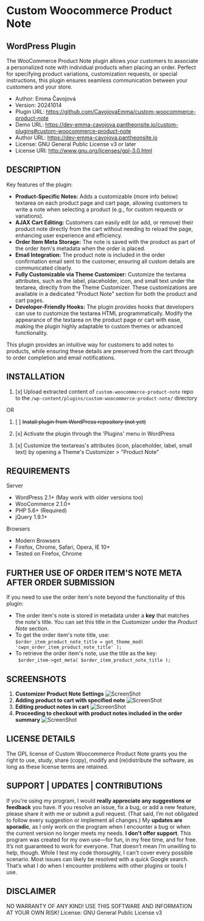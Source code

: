 # Custom Woocommerce Product Note
## WordPress Plugin
The WooCommerce Product Note plugin allows your customers to associate a personalized note with individual products 
when placing an order. Perfect for specifying product variations, customization requests, or special instructions, 
this plugin ensures seamless communication between your customers and your store.

- Author: Emma Čavojová
- Version: 20241014
- Plugin URL: https://github.com/CavojovaEmma/custom-woocommerce-product-note
- Demo URL: https://dev-emma-cavojova.pantheonsite.io/custom-plugins#custom-woocommerce-product-note
- Author URL: https://dev-emma-cavojova.pantheonsite.io
- License: GNU General Public License v3 or later
- License URI: http://www.gnu.org/licenses/gpl-3.0.html

DESCRIPTION
-----------

Key features of the plugin:
* **Product-Specific Notes:** Adds a customizable (more info below) textarea on each product page and cart page, 
allowing customers to write a note when selecting a product (e.g., for custom requests or variations).
* **AJAX Cart Editing:** Customers can easily edit (or add, or remove) their product note directly from the cart without needing to reload
the page, enhancing user experience and efficiency.
* **Order Item Meta Storage:** The note is saved with the product as part of the order item's metadata when the order is placed.
* **Email Integration:** The product note is included in the order confirmation email sent to the customer,
ensuring all custom details are communicated clearly.
* **Fully Customizable via Theme Customizer:** Customize the textarea attributes, such as the label, placeholder, icon, 
and small text under the textarea, directly from the Theme Customizer. These customizations are available in 
a dedicated "Product Note" section for both the product and cart pages.
* **Developer-Friendly Hooks:** The plugin provides hooks that developers can use to customize the textarea HTML programmatically. Modify the appearance of the textarea on the product page or cart with ease, making the plugin highly adaptable to custom themes or advanced functionality.

This plugin provides an intuitive way for customers to add notes to products, while ensuring these details
are preserved from the cart through to order completion and email notifications.


INSTALLATION
------------

1. [x] Upload extracted content of `custom-woocommerce-product-note` repo to the `/wp-content/plugins/custom-woocommerce-product-note/` directory

OR

1. [ ] ~~Install plugin from WordPress repository (not yet)~~

2. [x] Activate the plugin through the 'Plugins' menu in WordPress
3. [x] Customize the textareas's attributes (icon, placeholder, label, small text) by opening a Theme's Customizer > "Product Note"

REQUIREMENTS
------------

Server

* WordPress 2.1+ (May work with older versions too)
* WooCommerce 2.1.0+
* PHP 5.6+ (Required)
* jQuery 1.9.1+ 

Browsers

* Modern Browsers
* Firefox, Chrome, Safari, Opera, IE 10+
* Tested on Firefox, Chrome


FURTHER USE OF ORDER ITEM'S NOTE META AFTER ORDER SUBMISSION
---
If you need to use the order item's note beyond the functionality of this plugin:
* The order item's note is stored in metadata under a **key** that matches the note's title. You can set this title in the Customizer under the *Product Note* section.
* To get the order item's note title, use:<br>
  `$order_item_product_note_title = get_theme_mod( 'cwpn_order_item_product_note_title' );`<br>
* To retrieve the order item's note, use the title as the key:<br>
` $order_item->get_meta( $order_item_product_note_title );`

SCREENSHOTS
---
1. **Customizer Product Note Settings**
![ScreenShot](https://dev-emma-cavojova.pantheonsite.io/wp-content/uploads/2024/10/photo_2024-10-15_15-28-41.jpg "Product Note Customizer Settings")
2. **Adding product to cart with specified note**
![ScreenShot](https://dev-emma-cavojova.pantheonsite.io/wp-content/uploads/2024/10/photo_2024-10-15_15-23-40.jpg "Adding product to cart with specified note")
3. **Editing product notes in cart**
![ScreenShot](https://dev-emma-cavojova.pantheonsite.io/wp-content/uploads/2024/10/photo_2024-10-15_15-23-43.jpg "Editing product notes in cart")
4. **Proceeding to checkout with product notes included in the order summary**
![ScreenShot](https://dev-emma-cavojova.pantheonsite.io/wp-content/uploads/2024/10/photo_2024-10-15_15-23-45.jpg "Order summary")

  

LICENSE DETAILS
---------------
The GPL license of Custom Woocommerce Product Note grants you the right to use, study, share (copy), modify and (re)distribute the software, as long as these license terms are retained.

SUPPORT | UPDATES | CONTRIBUTIONS
-----------------------------

If you're using my program, I would **really appreciate any suggestions or feedback** you have. If you resolve an issue, fix a bug, or add a new feature, please share it with me or submit a pull request. (That said, I’m not obligated to follow every suggestion or implement all changes.)
My **updates are sporadic**, as I only work on the program when I encounter a bug or when the current version no longer meets my needs.
**I don't offer support**. This program was created for my own use—for fun, in my free time, and for free. It’s not guaranteed to work for everyone. That doesn’t mean I’m unwilling to help, though.
While I test my code thoroughly, I can't cover every possible scenario. Most issues can likely be resolved with a quick Google search. That’s what I do when I encounter problems with other plugins or tools I use.


DISCLAIMER
---------

NO WARRANTY OF ANY KIND! USE THIS SOFTWARE AND INFORMATION AT YOUR OWN RISK!
License: GNU General Public License v3